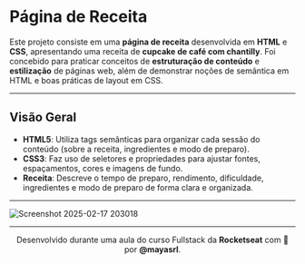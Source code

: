 # Página de Receita

Este projeto consiste em uma **página de receita** desenvolvida em **HTML** e **CSS**, apresentando uma receita de **cupcake de café com chantilly**. Foi concebido para praticar conceitos de **estruturação de conteúdo** e **estilização** de páginas web, além de demonstrar noções de semântica em HTML e boas práticas de layout em CSS.

---

## Visão Geral

- **HTML5**: Utiliza tags semânticas para organizar cada sessão do conteúdo (sobre a receita, ingredientes e modo de preparo).  
- **CSS3**: Faz uso de seletores e propriedades para ajustar fontes, espaçamentos, cores e imagens de fundo.  
- **Receita**: Descreve o tempo de preparo, rendimento, dificuldade, ingredientes e modo de preparo de forma clara e organizada.

---

![Screenshot 2025-02-17 203018](https://github.com/user-attachments/assets/44b3c961-0ef0-4656-a8af-156cd9476f19)

---

<p align="center">
  Desenvolvido durante uma aula do curso Fullstack da <strong>Rocketseat</strong> com 💛 por <strong>@mayasrl</strong>.
</p>
